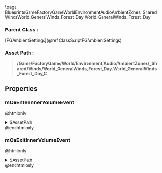 \page BlueprintsGameFactoryGameWorldEnvironmentAudioAmbientZones_SharedWindsWorld_GeneralWinds_Forest_Day World_GeneralWinds_Forest_Day
### Parent Class :
[FGAmbientSettings](@ref ClassScriptFGAmbientSettings)
### Asset Path :
<b><blockquote>/Game/FactoryGame/World/Environment/Audio/AmbientZones/_Shared/Winds/World_GeneralWinds_Forest_Day.World_GeneralWinds_Forest_Day_C</blockquote></b>
## Properties

### mOnEnterInnerVolumeEvent
@htmlonly
<details>
 <summary>$AssetPath</summary>
<b><a href="_blueprints_game_factory_game_world_environment_audio_ambient_zones__shared_winds_play__ambience__winds__forest__day__quad.html"><blockquote>Play_Ambience_Winds_Forest_Day_Quad</blockquote></a></b>
</details>
@endhtmlonly

### mOnExitInnerVolumeEvent
@htmlonly
<details>
 <summary>$AssetPath</summary>
<b><a href="_blueprints_game_factory_game_world_environment_audio_ambient_zones__shared_winds_stop__ambience__winds__forest__day__quad.html"><blockquote>Stop_Ambience_Winds_Forest_Day_Quad</blockquote></a></b>
</details>
@endhtmlonly

